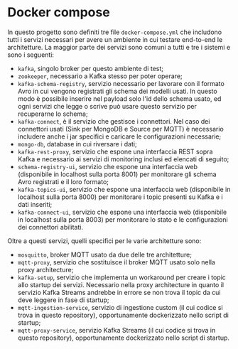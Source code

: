 # Docker compose

In questo progetto sono definiti tre file `docker-compose.yml` che includono tutti i servizi necessari per avere un ambiente in cui testare end-to-end le architetture. La maggior parte dei servizi sono comuni a tutti e tre i sistemi e sono i seguenti:

- `kafka`, singolo broker per questo ambiente di test;
- `zookeeper`, necessario a Kafka stesso per poter operare;
- `kafka-schema-registry`, servizio necessario per lavorare con il formato Avro in cui vengono registrati gli schema dei modelli usati. In questo modo è possibile inserire nel payload solo l'id dello schema usato, ed ogni servizi che legge o scrive può usare questo servizio per recuperarne lo schema;
- `kafka-connect`, è il servizio che gestisce i connettori. Nel caso dei connettori usati (Sink per MongoDB e Source per MQTT) è necessario includere anche i jar specifici e caricare le configurazioni necessarie;
- `mongo-db`, database in cui riversare i dati;
- `kafka-rest-proxy`, servizio che espone una interfaccia REST sopra Kafka e necessario ai servizi di monitoring inclusi ed elencati di seguito;
- `schema-registry-ui`, servizio che espone una interfaccia web (disponibile in localhost sulla porta 8001) per monitorare gli schema Avro registrati e il loro formato;
- `kafka-topics-ui`, servizio che espone una interfaccia web (disponibile in localhost sulla porta 8000) per monitorare i topic presenti su Kafka e i dati inseriti;
- `kafka-connect-ui`, servizio che espone una interfaccia web (disponibile in localhost sulla porta 8003) per monitorare lo stato e le configurazioni dei connettori abilitati.

Oltre a questi servizi, quelli specifici per le varie architetture sono:
- `mosquitto`, broker MQTT usato da due delle tre architetture;
- `mqtt-proxy`, servizio che sostituisce il broker MQTT usato solo nella proxy architecture;
- `kafka-setup`, servizio che implementa un workaround per creare i topic allo startup dei servizi. Necessario nella proxy architecture in quanto il servizio Kafka Streams andrebbe in errore se non trova il topic da cui deve leggere in fase di startup;
- `mqtt-ingestion-service`, servizio di ingestione custom (il cui codice si trova in questo repository), opportunamente dockerizzato nello script di startup;   
- `mqtt-proxy-service`, servizio Kafka Streams (il cui codice si trova in questo repository), opportunamente dockerizzato nello script di startup.
